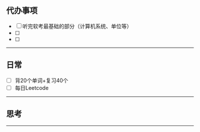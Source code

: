 ## 代办事项
- [ ] 听完软考最基础的部分（计算机系统、单位等）
- [ ] 
- [ ] 
___
## 日常
- [ ] 背20个单词+复习40个
- [ ] 每日Leetcode
___
## 思考




___